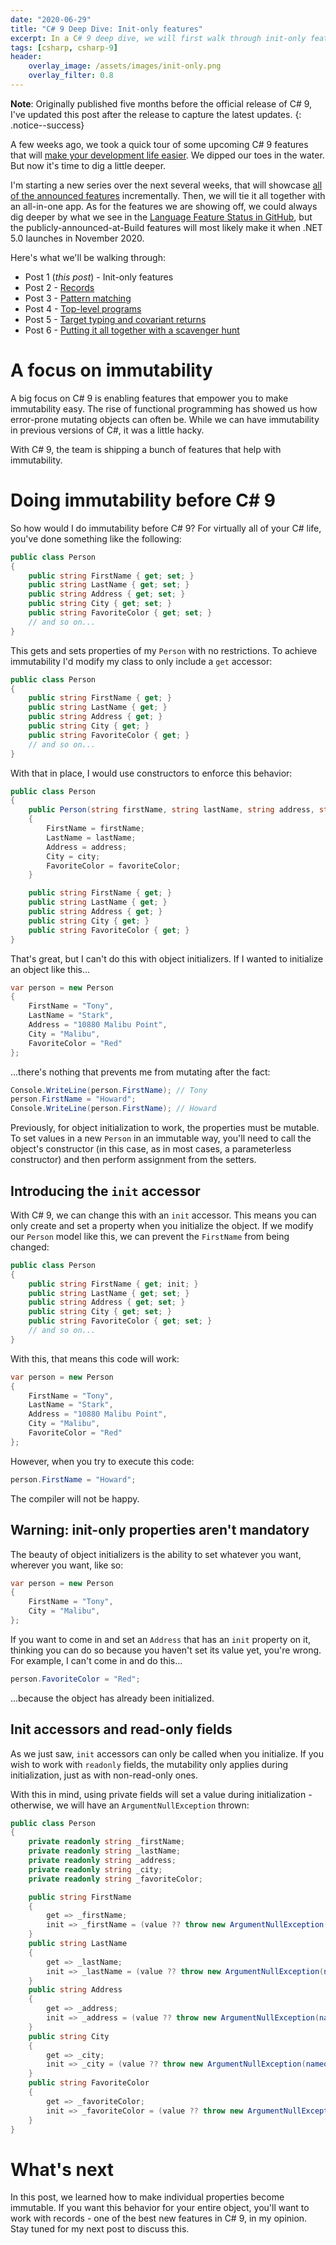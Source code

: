 ```yaml
---
date: "2020-06-29"
title: "C# 9 Deep Dive: Init-only features"
excerpt: In a C# 9 deep dive, we will first walk through init-only features.
tags: [csharp, csharp-9]
header:
    overlay_image: /assets/images/init-only.png
    overlay_filter: 0.8
---
```


**Note**: Originally published five months before the official release of C# 9, I've updated this post after the release to capture the latest updates.
{: .notice--success}

A few weeks ago, we took a quick tour of some upcoming C# 9 features that will [make your development life easier](https://daveabrock.com/2020/06/18/reduce-mental-energy-with-c-sharp). We dipped our toes in the water. But now it's time to dig a little deeper.

I'm starting a new series over the next several weeks, that will showcase [all of the announced features](https://devblogs.microsoft.com/dotnet/c-9-0-on-the-record/) incrementally. Then, we will tie it all together with an all-in-one app. As for the features we are showing off, we could always dig deeper by what we see in the [Language Feature Status in GitHub](https://github.com/dotnet/roslyn/blob/master/docs/Language%20Feature%20Status.md), but the publicly-announced-at-Build features will most likely make it when .NET 5.0 launches in November 2020.

Here's what we'll be walking through:

- Post 1 (*this post*) - Init-only features
- Post 2 - [Records](https://daveabrock.com/2020/07/06/c-sharp-9-deep-dive-records)
- Post 3 - [Pattern matching](https://daveabrock.com/2020/07/06/c-sharp-9-pattern-matching)
- Post 4 - [Top-level programs](https://daveabrock.com/2020/07/09/c-sharp-9-top-level-programs)
- Post 5 - [Target typing and covariant returns](https://daveabrock.com/2020/07/14/c-sharp-9-target-typing-covariants)
- Post 6 - [Putting it all together with a scavenger hunt](https://daveabrock.com/2020/07/21/c-sharp-9-scavenger-hunt)

# A focus on immutability

A big focus on C# 9 is enabling features that empower you to make immutability easy. The rise of functional programming has showed us how error-prone mutating objects can often be. While we can have immutability in previous versions of C#, it was a little hacky.

With C# 9, the team is shipping a bunch of features that help with immutability. 

# Doing immutability before C# 9

So how would I do immutability before C# 9? For virtually all of your C# life, you've done something like the following:

```csharp
public class Person
{
    public string FirstName { get; set; }
    public string LastName { get; set; }
    public string Address { get; set; }
    public string City { get; set; }
    public string FavoriteColor { get; set; }
    // and so on...
}
```

This gets and sets properties of my `Person` with no restrictions. To achieve immutability I'd modify my class to only include a `get` accessor:

```csharp
public class Person
{
    public string FirstName { get; }
    public string LastName { get; }
    public string Address { get; }
    public string City { get; }
    public string FavoriteColor { get; }
    // and so on...
}
```

With that in place, I would use constructors to enforce this behavior:

```csharp
public class Person
{
    public Person(string firstName, string lastName, string address, string city, string favoriteColor)
    {
        FirstName = firstName;
        LastName = lastName;
        Address = address;
        City = city;
        FavoriteColor = favoriteColor;
    }

    public string FirstName { get; }
    public string LastName { get; }
    public string Address { get; }
    public string City { get; }
    public string FavoriteColor { get; }
}
```

That's great, but I can't do this with object initializers. If I wanted to initialize an object like this...

```csharp
var person = new Person
{
    FirstName = "Tony",
    LastName = "Stark",
    Address = "10880 Malibu Point",
    City = "Malibu",
    FavoriteColor = "Red"
};
```

...there's nothing that prevents me from mutating after the fact:

```csharp
Console.WriteLine(person.FirstName); // Tony
person.FirstName = "Howard";
Console.WriteLine(person.FirstName); // Howard
```

Previously, for object initialization to work, the properties must be mutable. To set values in a new `Person` in an immutable way, you'll need to call the object's constructor (in this case, as in most cases, a parameterless constructor) and then perform assignment from the setters.

## Introducing the `init` accessor

With C# 9, we can change this with an `init` accessor. This means you can only create and set a property when you initialize the object. If we modify our `Person` model like this, we can prevent the `FirstName` from being changed:

```csharp
public class Person
{
    public string FirstName { get; init; }
    public string LastName { get; set; }
    public string Address { get; set; }
    public string City { get; set; }
    public string FavoriteColor { get; set; }
    // and so on...
}
```

With this, that means this code will work:

```csharp
var person = new Person
{
    FirstName = "Tony",
    LastName = "Stark",
    Address = "10880 Malibu Point",
    City = "Malibu",
    FavoriteColor = "Red"
};
```

However, when you try to execute this code:

```csharp
person.FirstName = "Howard";
```

The compiler will not be happy.

## Warning: init-only properties aren't mandatory

The beauty of object initializers is the ability to set whatever you want, wherever you want, like so:

```csharp
var person = new Person
{
    FirstName = "Tony",
    City = "Malibu",
};
```

If you want to come in and set an `Address` that has an `init` property on it, thinking you can do so because you haven't set its value yet, you're wrong. For example, I can't come in and do this...

```csharp
person.FavoriteColor = "Red";
```

...because the object has already been initialized.

## Init accessors and read-only fields

As we just saw, `init` accessors can only be called when you initialize. If you wish to work with `readonly` fields, the mutability only applies during initialization, just as with non-read-only ones.

With this in mind, using private fields will set a value during initialization - otherwise, we will have an `ArgumentNullException` thrown:

```csharp
public class Person
{
    private readonly string _firstName;
    private readonly string _lastName;
    private readonly string _address;
    private readonly string _city;
    private readonly string _favoriteColor;

    public string FirstName
    {
        get => _firstName;
        init => _firstName = (value ?? throw new ArgumentNullException(nameof(FirstName)));
    }
    public string LastName
    {
        get => _lastName;
        init => _lastName = (value ?? throw new ArgumentNullException(nameof(LastName)));
    }
    public string Address
    {
        get => _address;
        init => _address = (value ?? throw new ArgumentNullException(nameof(Address)));
    }
    public string City
    {
        get => _city;
        init => _city = (value ?? throw new ArgumentNullException(nameof(City)));
    }
    public string FavoriteColor
    {
        get => _favoriteColor;
        init => _favoriteColor = (value ?? throw new ArgumentNullException(nameof(FavoriteColor)));
    }
}
```

# What's next

In this post, we learned how to make individual properties become immutable. If you want this behavior for your entire object, you'll want to work with records - one of the best new features in C# 9, in my opinion. Stay tuned for my next post to discuss this.
